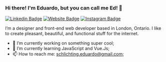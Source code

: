 ### Hi there! I'm Eduardo, but you can call me Ed! 👋


[![Linkedin Badge](https://img.shields.io/badge/-LinkedIn-0A66C2?logo=linkedin&logoColor=white&style=flat)](https://www.linkedin.com/in/eduardoschlichting/)
[![Website Badge](https://img.shields.io/badge/-Portfolio-FF7139?logo=firefox&logoColor=white&style=flat)](https://eduardoschlichting.com/)
[![Instagram Badge](https://img.shields.io/badge/-Instagram-E4405F?logo=instagram&logoColor=white&style=flat)](https://www.instagram.com/eduschlichting/)

I’m a designer and front-end web developer based in London, Ontario. I like to create pleasant, beautiful, and functional stuff for the internet.

- 🔭 I’m currently working on something super cool;
- 🌱 I’m currently learning JavaScript and Vue.Js;
- 📫 How to reach me: schlichting.eduardo@gmail.com;

